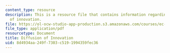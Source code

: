 ```yaml
---
content_type: resource
description: This is a resource file that contains information regarding diffusion
  of innovation.
file: https://ol-ocw-studio-app-production.s3.amazonaws.com/courses/ec-715-d-lab-disseminating-innovations-for-the-common-good-spring-2007/8d4934aa249f7303c5191994359fec36_MITEC_715S07_lec17.pdf
file_type: application/pdf
resourcetype: Document
title: Diffusion of Innovation
uid: 8d4934aa-249f-7303-c519-1994359fec36
---
```

